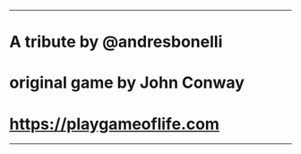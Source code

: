 
************************************
# A tribute by @andresbonelli      # 
# original game by John Conway     #
# https://playgameoflife.com       #
************************************
